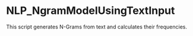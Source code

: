 # NLP_NgramModelUsingTextInput
This script generates N-Grams from text and calculates their frequencies.
